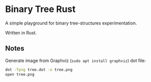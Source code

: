 # Binary Tree Rust

A simple playground for binary tree-structures experimentation.

Written in Rust.

## Notes

Generate image from Graphviz (`sudo apt install graphviz`) dot file:

```bash
dot -Tpng tree.dot -o tree.png
open tree.png
```
